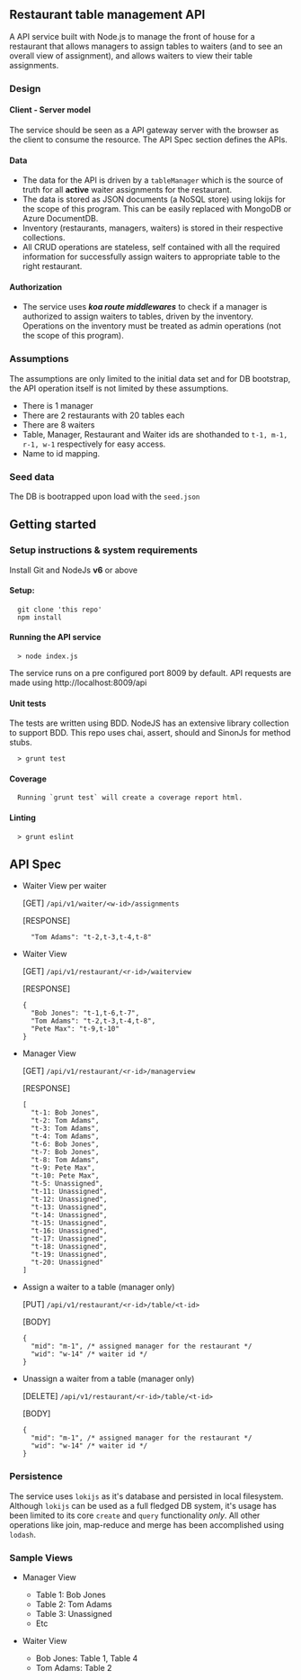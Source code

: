 ## Restaurant table management API

A API service built with Node.js to manage the front of house for a restaurant that allows managers to assign tables to waiters (and to see an overall view of assignment), and allows waiters to view their table assignments.

### Design
#### Client - Server model
The service should be seen as a API gateway server with the browser as the client to consume the resource. The API Spec section defines the APIs.
#### Data
* The data for the API is driven by a `tableManager` which is the source of truth for all **active** waiter assignments for the restaurant.
* The data is stored as JSON documents (a NoSQL store) using lokijs for the scope of this program. This can be easily replaced with MongoDB or Azure DocumentDB.
* Inventory (restaurants, managers, waiters) is stored in their respective collections.
* All CRUD operations are stateless, self contained with all the required information for successfully assign waiters to appropriate table to the right restaurant.
#### Authorization
* The service uses ***koa route middlewares*** to check if a manager is authorized to assign waiters to tables, driven by the inventory. Operations on the inventory must be treated as admin operations (not the scope of this program).

### Assumptions
The assumptions are only limited to the initial data set and for DB bootstrap, the API operation itself is not limited by these assumptions.

* There is 1 manager
* There are 2 restaurants with 20 tables  each
* There are 8 waiters
* Table, Manager, Restaurant and Waiter ids are shothanded to `t-1, m-1, r-1, w-1` respectively for easy access.
* Name to id mapping.

### Seed data
The DB is bootrapped upon load with the `seed.json`

## Getting started
### Setup instructions & system requirements
Install Git and NodeJs **v6** or above

#### Setup:
```
  git clone 'this repo'
  npm install
```
#### Running the API service
```
  > node index.js
```
The service runs on a pre configured port 8009 by default. API requests are made using http://localhost:8009/api 

#### Unit tests
The tests are written using BDD. NodeJS has an extensive library collection to support BDD. This repo uses chai, assert, should and SinonJs for method stubs.
```
  > grunt test
```
#### Coverage

```
  Running `grunt test` will create a coverage report html.
```
#### Linting
```
  > grunt eslint
```

## API Spec
* Waiter View per waiter

  [GET] `/api/v1/waiter/<w-id>/assignments`

  [RESPONSE]
  
  ```  
    "Tom Adams": "t-2,t-3,t-4,t-8"
  ```

* Waiter View

  [GET] `/api/v1/restaurant/<r-id>/waiterview`

  [RESPONSE]
  ```
  {
    "Bob Jones": "t-1,t-6,t-7",
    "Tom Adams": "t-2,t-3,t-4,t-8",
    "Pete Max": "t-9,t-10"
  }
  ```

* Manager View

  [GET] `/api/v1/restaurant/<r-id>/managerview`

  [RESPONSE]
  ```
  [
    "t-1: Bob Jones",
    "t-2: Tom Adams",
    "t-3: Tom Adams",
    "t-4: Tom Adams",
    "t-6: Bob Jones",
    "t-7: Bob Jones",
    "t-8: Tom Adams",
    "t-9: Pete Max",
    "t-10: Pete Max",
    "t-5: Unassigned",
    "t-11: Unassigned",
    "t-12: Unassigned",
    "t-13: Unassigned",
    "t-14: Unassigned",
    "t-15: Unassigned",
    "t-16: Unassigned",
    "t-17: Unassigned",
    "t-18: Unassigned",
    "t-19: Unassigned",
    "t-20: Unassigned"
  ]
  ```

* Assign a waiter to a table (manager only)

  [PUT] `/api/v1/restaurant/<r-id>/table/<t-id>`

  [BODY]
  ```
  {
    "mid": "m-1", /* assigned manager for the restaurant */
    "wid": "w-14" /* waiter id */
  }
  ```
  
* Unassign a waiter from a table (manager only)

  [DELETE] `/api/v1/restaurant/<r-id>/table/<t-id>`

  [BODY]
  ```
  {
    "mid": "m-1", /* assigned manager for the restaurant */
    "wid": "w-14" /* waiter id */
  }
  ```

### Persistence
The service uses `lokijs` as it's database and persisted in local filesystem. Although `lokijs` can be used as a full fledged DB system, it's usage has been limited to its core `create` and `query` functionality *only*. All other operations like join, map-reduce and merge has been accomplished using `lodash`.

### Sample Views
* Manager View
  * Table 1: Bob Jones
  * Table 2: Tom Adams
  * Table 3: Unassigned
  * Etc

* Waiter View
  * Bob Jones: Table 1, Table 4
  * Tom Adams: Table 2
